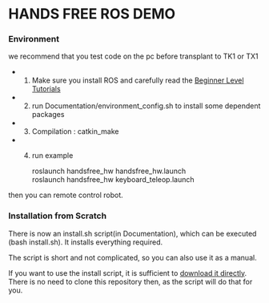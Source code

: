 # HANDS FREE ROS DEMO 

### Environment ###
we recommend that you test code on the pc before transplant to TK1 or TX1   
* 1. Make sure you install ROS and carefully read the [Beginner Level Tutorials]( http://wiki.ros.org/ROS/Tutorials )   
* 2. run Documentation/environment_config.sh to install some dependent packages     
* 3. Compilation : catkin_make      
* 4.  run example 

        roslaunch handsfree_hw handsfree_hw.launch      
        roslaunch handsfree_hw  keyboard_teleop.launch      
        
 then you can remote control robot.

### Installation from Scratch ###
There is now an install.sh script(in Documentation), which can be executed (bash install.sh). It installs everything required.

The script is short and not complicated, so you can also use it as a manual.

If you want to use the install script, it is sufficient to [download it directly](https://raw.githubusercontent.com/HANDS-FREE/handsfree/master/Documentation/install.sh). There is no need to clone this repository then, as the script will do that for you.
